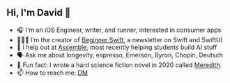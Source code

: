## Hi, I'm David 👋

<!--
**daviddoswell/daviddoswell** is a ✨ _special_ ✨ repository because its `README.md` (this file) appears on your GitHub profile.

Here are some ideas to get you started:
-->

- 🎧 I'm an iOS Engineer, writer, and runner, interested in consumer apps
- 👨🏾‍💻 I’m the creator of [Beginner Swift](https://www.beginnerswift.com), a newsletter on Swift and SwiftUI
- 🦸 I help out at [Assemble](https://assemblepgh.org/), most recently helping students build AI stuff
- 🗣️ Ask me about longevity, espresso, Emerson, Byron, Chopin, Deutsch
- 📖 Fun fact: I wrote a hard science fiction novel in 2020 called [Meredith](https://www.amazon.com/Meredith-Silicon-David-Oliver-Doswell/dp/B088T2ZZG5).
- 📫 How to reach me: [DM](https://x.com/davidd0swell)

